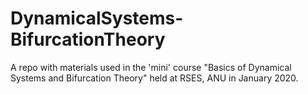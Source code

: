 # DynamicalSystems-BifurcationTheory
A repo with materials used in the 'mini' course "Basics of Dynamical Systems and Bifurcation Theory" held at RSES, ANU in January 2020.
